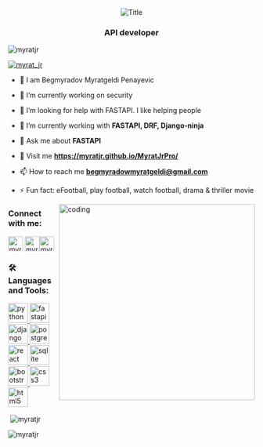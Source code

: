 <!-- <h1 align="center">Hi 👋, I'm Myrat_Jr</h1> -->
<div align="center">
  <img src="https://readme-typing-svg.herokuapp.com?font=TimesNewRoman&color=%2831C2FF&size=40&center=true&vCenter=true&height=60&width=600&lines=Hi👋+I'm+Myrat_Jr;I'm+API+developer!" alt="Title"></img>
</div>
<h3 align="center">API developer</h3>

<p align="left"> <img src="https://komarev.com/ghpvc/?username=myratjr&label=Profile%20views&color=0e75b6&style=flat" alt="myratjr" /> </p>

<p align="left"> <a href="https://twitter.com/myrat_jr" target="blank"><img src="https://img.shields.io/twitter/follow/myrat_jr?logo=twitter&style=for-the-badge" alt="myrat_jr" /></a> </p>

- 👋 I am Begmyradov Myratgeldi Penayevic

- 🔭 I’m currently working on security

- 🤝 I’m looking for help with FASTAPI. I like helping people

- 🌱 I’m currently working with **FASTAPI, DRF, Django-ninja**

- 💬 Ask me about **FASTAPI**

- 🚀 Visit me **https://myratjr.github.io/MyratJrPro/**

- 📫 How to reach me **begmyradowmyratgeldi@gmail.com**

- ⚡ Fun fact: eFootball, play football, watch football, drama & thriller movie

<img align="right" alt="coding" width="400" src="https://cdn.dribbble.com/users/1019864/screenshots/3079099/media/9e5055da2ee6c899aab9403ceb7d0dc3.gif">

<h3 align="left">Connect with me:</h3>
<p align="left">
<a href="https://twitter.com/myrat_jr" target="blank"><img align="center" src="https://upload.wikimedia.org/wikipedia/commons/6/6b/Twitter_Logo_Blue.png" alt="myrat_jr" height="30" width="30" /></a>
<a href="https://www.linkedin.com/in/myratgeldi-begmyradov-penayewic/" target="blank"><img align="center" src="https://upload.wikimedia.org/wikipedia/commons/c/ca/LinkedIn_logo_initials.png" alt="myrat_jr" height="30" width="30" /></a><a href="https://stackoverflow.com/users/21633456/myrat-jr" target="blank"><img align="center" src="https://upload.wikimedia.org/wikipedia/commons/8/81/Stackoverflow_icon.png" alt="myrat_jr" height="30" width="30" /></a>
</p>

<h3 align="left">🛠 Languages and Tools:</h3>
<p align="left"><a href="https://www.python.org" target="_blank" rel="noreferrer"> <img src="https://upload.wikimedia.org/wikipedia/commons/c/c3/Python-logo-notext.svg" alt="python" width="40" height="40"/> </a><a href="https://fastapi.tiangolo.com/" target="_blank" rel="noreferrer"> <img src="https://cdn.worldvectorlogo.com/logos/fastapi.svg" alt="fastapi" width="40" height="40"/><a href="https://www.djangoproject.com/" target="_blank" rel="noreferrer"> <img src="https://cdn.worldvectorlogo.com/logos/django.svg" alt="django" width="40" height="40"/> </a><a href="https://www.postgresql.org" target="_blank" rel="noreferrer"> <img src="https://cdn.worldvectorlogo.com/logos/postgresql.svg" alt="postgresql" width="40" height="40"/> </a><a href="https://reactjs.org/" target="_blank" rel="noreferrer"> <img src="https://upload.wikimedia.org/wikipedia/commons/a/a7/React-icon.svg" alt="react" width="40" height="40"/> </a> <a href="https://www.sqlite.org/" target="_blank" rel="noreferrer"> <img src="https://www.vectorlogo.zone/logos/sqlite/sqlite-icon.svg" alt="sqlite" width="40" height="40"/> </a> <a href="https://getbootstrap.com" target="_blank" rel="noreferrer"> <img src="https://upload.wikimedia.org/wikipedia/commons/b/b2/Bootstrap_logo.svg" alt="bootstrap" width="40" height="40"/> </a> <a href="https://www.w3schools.com/css/" target="_blank" rel="noreferrer"> <img src="https://upload.wikimedia.org/wikipedia/commons/6/62/CSS3_logo.svg" alt="css3" width="40" height="40"/> </a> <a href="https://www.w3.org/html/" target="_blank" rel="noreferrer"> <img src="https://upload.wikimedia.org/wikipedia/commons/6/61/HTML5_logo_and_wordmark.svg" alt="html5" width="40" height="40"/> </a> </p>
<!-- 
<p><img align="left" src="https://github-readme-stats.vercel.app/api/top-langs?username=myratjr&show_icons=true&locale=en&layout=compact" alt="myratjr" /></p> -->

<p>&nbsp;<img align="center" src="https://github-readme-stats.vercel.app/api?username=myratjr&show_icons=true&locale=en" alt="myratjr" /></p>

<p><img align="center" src="https://github-readme-streak-stats.herokuapp.com/?user=myratjr&" alt="myratjr" /></p> 
